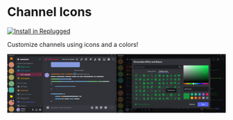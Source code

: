 # Channel Icons
[![Install in Replugged](https://img.shields.io/badge/-Install%20in%20Replugged-blue?style=for-the-badge&logo=none)](https://replugged.dev/install?identifier=btw.bitslayn.channelIcons)

Customize channels using icons and a colors!

<img src="https://raw.githubusercontent.com/Bitslayn/RepluggedAddons/main/plugins/btw.bitslayn.channelIcons/images/thumb-1.png" alt="Plugin Image" width="50%"><img src="https://raw.githubusercontent.com/Bitslayn/RepluggedAddons/main/plugins/btw.bitslayn.channelIcons/images/thumb-2.png" alt="Plugin Image" width="50%">
